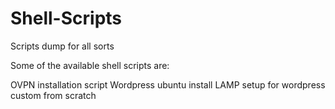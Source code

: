 # Shell-Scripts
Scripts dump for all sorts

Some of the available shell scripts are:

OVPN installation script
Wordpress ubuntu install
LAMP setup for wordpress custom from scratch
